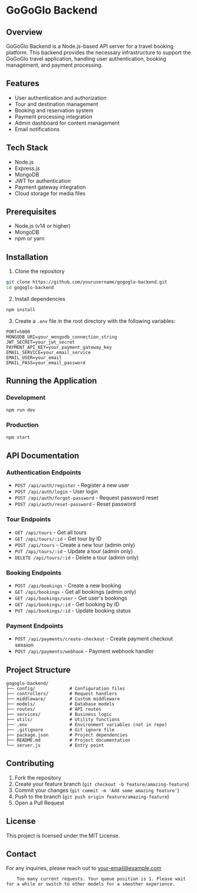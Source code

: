 


          
# GoGoGlo Backend

## Overview
GoGoGlo Backend is a Node.js-based API server for a travel booking platform. This backend provides the necessary infrastructure to support the GoGoGlo travel application, handling user authentication, booking management, and payment processing.

## Features
- User authentication and authorization
- Tour and destination management
- Booking and reservation system
- Payment processing integration
- Admin dashboard for content management
- Email notifications

## Tech Stack
- Node.js
- Express.js
- MongoDB
- JWT for authentication
- Payment gateway integration
- Cloud storage for media files

## Prerequisites
- Node.js (v14 or higher)
- MongoDB
- npm or yarn

## Installation

1. Clone the repository
```bash
git clone https://github.com/yourusername/gogoglo-backend.git
cd gogoglo-backend
```

2. Install dependencies
```bash
npm install
```

3. Create a `.env` file in the root directory with the following variables:
```
PORT=5000
MONGODB_URI=your_mongodb_connection_string
JWT_SECRET=your_jwt_secret
PAYMENT_API_KEY=your_payment_gateway_key
EMAIL_SERVICE=your_email_service
EMAIL_USER=your_email
EMAIL_PASS=your_email_password
```

## Running the Application

### Development
```bash
npm run dev
```

### Production
```bash
npm start
```

## API Documentation

### Authentication Endpoints
- `POST /api/auth/register` - Register a new user
- `POST /api/auth/login` - User login
- `POST /api/auth/forgot-password` - Request password reset
- `POST /api/auth/reset-password` - Reset password

### Tour Endpoints
- `GET /api/tours` - Get all tours
- `GET /api/tours/:id` - Get tour by ID
- `POST /api/tours` - Create a new tour (admin only)
- `PUT /api/tours/:id` - Update a tour (admin only)
- `DELETE /api/tours/:id` - Delete a tour (admin only)

### Booking Endpoints
- `POST /api/bookings` - Create a new booking
- `GET /api/bookings` - Get all bookings (admin only)
- `GET /api/bookings/user` - Get user's bookings
- `GET /api/bookings/:id` - Get booking by ID
- `PUT /api/bookings/:id` - Update booking status

### Payment Endpoints
- `POST /api/payments/create-checkout` - Create payment checkout session
- `POST /api/payments/webhook` - Payment webhook handler

## Project Structure
```
gogoglo-backend/
├── config/             # Configuration files
├── controllers/        # Request handlers
├── middleware/         # Custom middleware
├── models/             # Database models
├── routes/             # API routes
├── services/           # Business logic
├── utils/              # Utility functions
├── .env                # Environment variables (not in repo)
├── .gitignore          # Git ignore file
├── package.json        # Project dependencies
├── README.md           # Project documentation
└── server.js           # Entry point
```

## Contributing
1. Fork the repository
2. Create your feature branch (`git checkout -b feature/amazing-feature`)
3. Commit your changes (`git commit -m 'Add some amazing feature'`)
4. Push to the branch (`git push origin feature/amazing-feature`)
5. Open a Pull Request

## License
This project is licensed under the MIT License.

## Contact
For any inquiries, please reach out to [your-email@example.com](mailto:your-email@example.com)

        Too many current requests. Your queue position is 1. Please wait for a while or switch to other models for a smoother experience.
